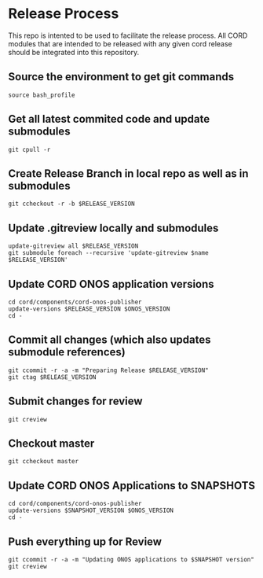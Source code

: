 # Release Process

This repo is intented to be used to facilitate the release process. All CORD modules that are intended 
to be released with any given cord release should be integrated into this repository. 

## Source the environment to get git commands

    source bash_profile


## Get all latest commited code and update submodules

    git cpull -r

## Create Release Branch in local repo as well as in submodules

    git ccheckout -r -b $RELEASE_VERSION

## Update .gitreview locally and submodules

    update-gitreview all $RELEASE_VERSION
    git submodule foreach --recursive 'update-gitreview $name $RELEASE_VERSION'

## Update CORD ONOS application versions

    cd cord/components/cord-onos-publisher
    update-versions $RELEASE_VERSION $ONOS_VERSION
    cd -

## Commit all changes (which also updates submodule references)

    git ccommit -r -a -m "Preparing Release $RELEASE_VERSION"
    git ctag $RELEASE_VERSION

## Submit changes for review

    git creview

## Checkout master

    git ccheckout master

## Update CORD ONOS Applications to SNAPSHOTS

    cd cord/components/cord-onos-publisher
    update-versions $SNAPSHOT_VERSION $ONOS_VERSION
    cd -

## Push everything up for Review

    git ccommit -r -a -m "Updating ONOS applications to $SNAPSHOT version"
    git creview
